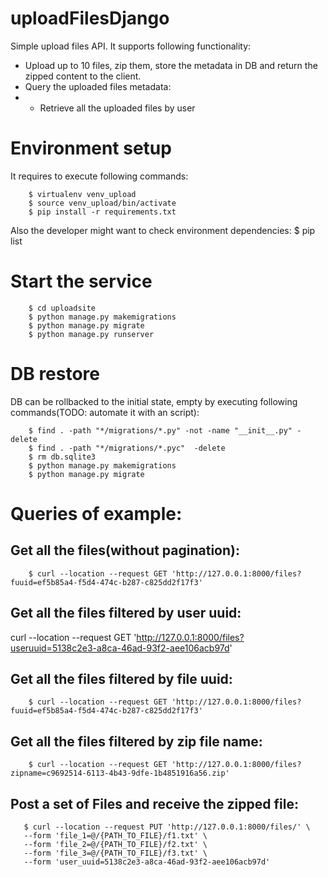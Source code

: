 # uploadFilesDjango
Simple upload files API. It supports following functionality:

* Upload up to 10 files, zip them, store the metadata in DB and return the zipped content to the client.
* Query the uploaded files metadata:
* * Retrieve all the uploaded files by user

# Environment setup

It requires to execute following commands:

        $ virtualenv venv_upload
        $ source venv_upload/bin/activate
        $ pip install -r requirements.txt

Also the developer might want to check environment dependencies:
        $ pip list

# Start the service

        $ cd uploadsite
        $ python manage.py makemigrations
        $ python manage.py migrate
        $ python manage.py runserver

# DB restore
DB can be rollbacked to the initial state, empty by executing following commands(TODO: automate it with an script):

        $ find . -path "*/migrations/*.py" -not -name "__init__.py" -delete
        $ find . -path "*/migrations/*.pyc"  -delete
        $ rm db.sqlite3
        $ python manage.py makemigrations
        $ python manage.py migrate



# Queries of example:
## Get all the files(without pagination):

        $ curl --location --request GET 'http://127.0.0.1:8000/files?fuuid=ef5b85a4-f5d4-474c-b287-c825dd2f17f3'

## Get all the files filtered by user uuid:
  curl --location --request GET 'http://127.0.0.1:8000/files?useruuid=5138c2e3-a8ca-46ad-93f2-aee106acb97d'

## Get all the files filtered by file uuid:

        $ curl --location --request GET 'http://127.0.0.1:8000/files?fuuid=ef5b85a4-f5d4-474c-b287-c825dd2f17f3'   

## Get all the files filtered by zip file name:

        $ curl --location --request GET 'http://127.0.0.1:8000/files?zipname=c9692514-6113-4b43-9dfe-1b4851916a56.zip'     

## Post a set of Files and receive the zipped file:

       $ curl --location --request PUT 'http://127.0.0.1:8000/files/' \
       --form 'file_1=@/{PATH_TO_FILE}/f1.txt' \
       --form 'file_2=@/{PATH_TO_FILE}/f2.txt' \
       --form 'file_3=@/{PATH_TO_FILE}/f3.txt' \
       --form 'user_uuid=5138c2e3-a8ca-46ad-93f2-aee106acb97d'
